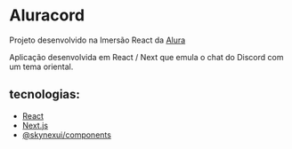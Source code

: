 # Aluracord
Projeto desenvolvido na Imersão React da [Alura](https://www.alura.com.br/)

Aplicação desenvolvida em React / Next que emula o chat do Discord com um tema oriental.

## tecnologias:
 - [React](https://pt-br.reactjs.org/)
 - [Next.js](https://nextjs.org/)
 - [@skynexui/components](https://skynexui.dev/)

